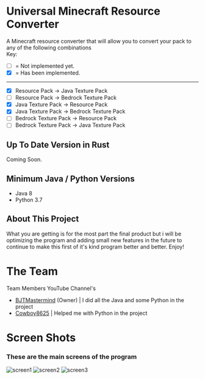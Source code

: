 # Universal Minecraft Resource Converter

  A Minecraft resource converter that will allow you to convert your pack to any of the following combinations<br>
  Key:
- [ ] = Not implemented yet.
- [x] = Has been implemented.
<hr>

- [x] Resource Pack -> Java Texture Pack                                                                                               
- [ ] Resource Pack -> Bedrock Texture Pack                                                                                              
- [x] Java Texture Pack -> Resource Pack                                                                                               
- [x] Java Texture Pack -> Bedrock Texture Pack                                                                                      
- [ ] Bedrock Texture Pack -> Resource Pack                                                                                            
- [ ] Bedrock Texture Pack -> Java Texture Pack 

## Up To Date Version in Rust

Coming Soon.

## Minimum Java / Python Versions

* Java 8
* Python 3.7

## About This Project

What you are getting is for the most part the final product but i will be optimizing the program and adding small new features in the future to continue to make this first of it's kind program better and better. Enjoy!

# The Team

Team Members YouTube Channel's
* [BJTMastermind](https://www.youtube.com/channel/UCiFDXb0SDboAOyZOzQHjw2w) (Owner) | I did all the Java and some Python in the project
* [Cowboy8625](https://www.youtube.com/channel/UCOMS-wclr-zxd7fC11z7IJg) | Helped me with Python in the project

# Screen Shots

### These are the main screens of the program

![screen1](https://user-images.githubusercontent.com/18742837/55294490-b5358f80-53d0-11e9-882b-a70b4f87d611.png)
![screen2](https://user-images.githubusercontent.com/18742837/55294496-c2527e80-53d0-11e9-9b1f-38d26f2aecb1.png)
![screen3](https://user-images.githubusercontent.com/18742837/50466297-ba66e680-096a-11e9-9704-ee3473eabec0.png)
